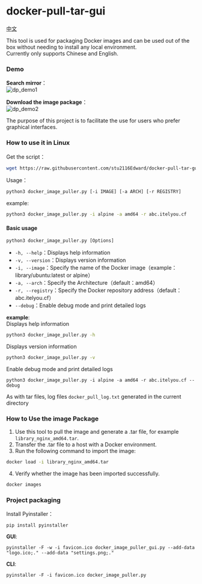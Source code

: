 # docker-pull-tar-gui

[中文](https://github.com/stu2116Edward/docker-pull-tar-gui/blob/main/README.zh-CN.md#%E5%A6%82%E4%BD%95%E4%BD%BF%E7%94%A8%E9%95%9C%E5%83%8F%E5%8C%85)  

This tool is used for packaging Docker images and can be used out of the box without needing to install any local environment.  
Currently only supports Chinese and English.


### Demo  
**Search mirror**：  
![dp_demo1](https://github.com/user-attachments/assets/6d907bb9-bbee-4197-a3b5-dfd9358abf9d)  

**Download the image package**：  
![dp_demo2](https://github.com/user-attachments/assets/fc998a5d-7671-449c-a2d1-5ad6249eca62)  

The purpose of this project is to facilitate the use for users who prefer graphical interfaces.


### How to use it in Linux
Get the script：
```bash
wget https://raw.githubusercontent.com/stu2116Edward/docker-pull-tar-gui/refs/heads/main/docker_image_puller.py
```
Usage：
```bash
python3 docker_image_puller.py [-i IMAGE] [-a ARCH] [-r REGISTRY]
```
example:
```bash
python3 docker_image_puller.py -i alpine -a amd64 -r abc.itelyou.cf
```
#### Basic usage
```
python3 docker_image_puller.py [Options]
```
- `-h, --help`：Displays help information
- `-v, --version`：Displays version information
- `-i, --image`：Specify the name of the Docker image（example：library/ubuntu:latest or alpine）
- `-a, --arch`：Specify the Architecture（default：amd64）
- `-r, --registry`：Specify the Docker repository address（default：abc.itelyou.cf）
- `--debug`：Enable debug mode and print detailed logs

**example**:  
Displays help information
```bash
python3 docker_image_puller.py -h
```
Displays version information
```bash
python3 docker_image_puller.py -v
```
Enable debug mode and print detailed logs
```
python3 docker_image_puller.py -i alpine -a amd64 -r abc.itelyou.cf --debug
```
As with tar files, log files `docker_pull_log.txt` generated in the current directory

### How to Use the image Package

1. Use this tool to pull the image and generate a .tar file, for example `library_nginx_amd64.tar`.  
2. Transfer the .tar file to a host with a Docker environment.
3. Run the following command to import the image:
```bash
docker load -i library_nginx_amd64.tar
```
4. Verify whether the image has been imported successfully.
```bash
docker images
```

### Project packaging
Install Pyinstaller：
```
pip install pyinstaller
```
**GUI**:
```
pyinstaller -F -w -i favicon.ico docker_image_puller_gui.py --add-data "logo.ico;." --add-data "settings.png;."
```
**CLI**:
```
pyinstaller -F -i favicon.ico docker_image_puller.py
```
